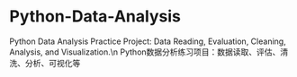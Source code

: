 # Python-Data-Analysis
Python Data Analysis Practice Project: Data Reading, Evaluation, Cleaning, Analysis, and Visualization.\n
Python数据分析练习项目：数据读取、评估、清洗、分析、可视化等
